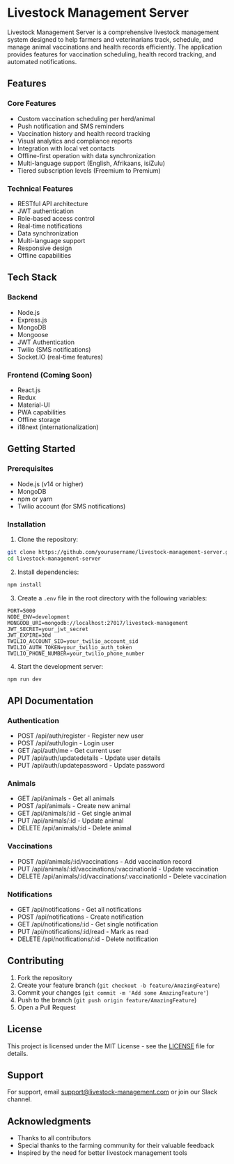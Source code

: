 # Livestock Management Server

Livestock Management Server is a comprehensive livestock management system designed to help farmers and veterinarians track, schedule, and manage animal vaccinations and health records efficiently. The application provides features for vaccination scheduling, health record tracking, and automated notifications.

## Features

### Core Features
- Custom vaccination scheduling per herd/animal
- Push notification and SMS reminders
- Vaccination history and health record tracking
- Visual analytics and compliance reports
- Integration with local vet contacts
- Offline-first operation with data synchronization
- Multi-language support (English, Afrikaans, isiZulu)
- Tiered subscription levels (Freemium to Premium)

### Technical Features
- RESTful API architecture
- JWT authentication
- Role-based access control
- Real-time notifications
- Data synchronization
- Multi-language support
- Responsive design
- Offline capabilities

## Tech Stack

### Backend
- Node.js
- Express.js
- MongoDB
- Mongoose
- JWT Authentication
- Twilio (SMS notifications)
- Socket.IO (real-time features)

### Frontend (Coming Soon)
- React.js
- Redux
- Material-UI
- PWA capabilities
- Offline storage
- i18next (internationalization)

## Getting Started

### Prerequisites
- Node.js (v14 or higher)
- MongoDB
- npm or yarn
- Twilio account (for SMS notifications)

### Installation

1. Clone the repository:
```bash
git clone https://github.com/yourusername/livestock-management-server.git
cd livestock-management-server
```

2. Install dependencies:
```bash
npm install
```

3. Create a `.env` file in the root directory with the following variables:
```env
PORT=5000
NODE_ENV=development
MONGODB_URI=mongodb://localhost:27017/livestock-management
JWT_SECRET=your_jwt_secret
JWT_EXPIRE=30d
TWILIO_ACCOUNT_SID=your_twilio_account_sid
TWILIO_AUTH_TOKEN=your_twilio_auth_token
TWILIO_PHONE_NUMBER=your_twilio_phone_number
```

4. Start the development server:
```bash
npm run dev
```

## API Documentation

### Authentication
- POST /api/auth/register - Register new user
- POST /api/auth/login - Login user
- GET /api/auth/me - Get current user
- PUT /api/auth/updatedetails - Update user details
- PUT /api/auth/updatepassword - Update password

### Animals
- GET /api/animals - Get all animals
- POST /api/animals - Create new animal
- GET /api/animals/:id - Get single animal
- PUT /api/animals/:id - Update animal
- DELETE /api/animals/:id - Delete animal

### Vaccinations
- POST /api/animals/:id/vaccinations - Add vaccination record
- PUT /api/animals/:id/vaccinations/:vaccinationId - Update vaccination
- DELETE /api/animals/:id/vaccinations/:vaccinationId - Delete vaccination

### Notifications
- GET /api/notifications - Get all notifications
- POST /api/notifications - Create notification
- GET /api/notifications/:id - Get single notification
- PUT /api/notifications/:id/read - Mark as read
- DELETE /api/notifications/:id - Delete notification

## Contributing

1. Fork the repository
2. Create your feature branch (`git checkout -b feature/AmazingFeature`)
3. Commit your changes (`git commit -m 'Add some AmazingFeature'`)
4. Push to the branch (`git push origin feature/AmazingFeature`)
5. Open a Pull Request

## License

This project is licensed under the MIT License - see the [LICENSE](LICENSE) file for details.

## Support

For support, email support@livestock-management.com or join our Slack channel.

## Acknowledgments

- Thanks to all contributors
- Special thanks to the farming community for their valuable feedback
- Inspired by the need for better livestock management tools 